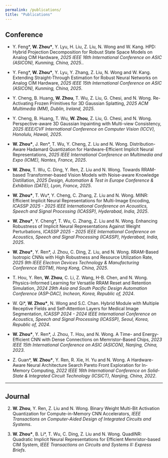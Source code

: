 ```yaml
---
permalink: /publications/
title: "Publications"
---
```


## Conference

- Y. Feng*, **W. Zhou\***, Y. Lyu, H. Liu, Z. Liu, N. Wong and W. Kang. HPD: Hybrid Projection Decomposition for Robust State Space Models on Analog CIM Hardware, *2025 IEEE 16th International Conference on ASIC (ASICON), Kunming, China, 2025*..

- Y. Feng*, **W. Zhou\***, Y. Lyu, Y. Zhang, Z. Liu, N. Wong and W. Kang. Extending Straight-Through Estimation for Robust Neural Networks on Analog CIM Hardware, *2025 IEEE 15th International Conference on ASIC (ASICON), Kunming, China, 2025*.
  
- Y. Cheng, B. Huang, **W. Zhou**, T. Wu, Z. Liu, G. Chesi, and N. Wong. Re-Activating Frozen Primitives for 3D Gaussian Splatting, *2025 ACM Multimedia (MM), Dublin, Ireland, 2025*.

- Y. Cheng, B. Huang, T. Wu, **W. Zhou**, Z. Liu, G. Chesi, and N. Wong. Perspective-aware 3D Gaussian Inpainting with Multi-view Consistency, *2025 IEEE/CVF International Conference on Computer Vision (ICCV), Honolulu, Hawaii, 2025*.

- **W. Zhou\***, J. Ren\*, T. Wu, Y. Cheng, Z. Liu and N. Wong. Distribution-Aware Hadamard Quantization for Hardware-Efficient Implicit Neural Representations, *2025 IEEE International Conference on Multimedia and Expo (ICME), Nantes, France, 2025*.

- **W. Zhou**, T. Wu, C. Ding, Y. Ren, Z. Liu and N. Wong. Towards RRAM-based Transformer-based Vision Models with Noise-aware Knowledge Distillation, *2025 Design, Automation & Test in Europe Conference & Exhibition (DATE), Lyon, France, 2025*.

- **W. Zhou\***, T. Wu\*, Y. Cheng, C. Zhang, Z. Liu and N. Wong. MINR: Efficient Implicit Neural Representations for Multi-Image Encoding, *ICASSP 2025 - 2025 IEEE International Conference on Acoustics, Speech and Signal Processing (ICASSP), Hyderabad, India, 2025*.

- **W. Zhou\***, Y. Cheng\*, T. Wu, C. Zhang, Z. Liu and N. Wong. Enhancing Robustness of Implicit Neural Representations Against Weight Perturbations, *ICASSP 2025 - 2025 IEEE International Conference on Acoustics, Speech and Signal Processing (ICASSP), Hyderabad, India, 2025*.

- **W. Zhou\***, Y. Ren\*, J. Zhou, C. Ding, Z. Liu, and N. Wong. RRAM-Based Isotropic CNNs with High Robustness and Resource Utilization Rate, *2025 9th IEEE Electron Devices Technology & Manufacturing Conference (EDTM), Hong Kong, China, 2025*.

- T. Hou, Y. Ren, **W. Zhou**, C. Li, Z. Wang, H-B. Chen, and N. Wong. Physics-Informed Learning for Versatile RRAM Reset and Retention Simulation, *2024 29th Asia and South Pacific Design Automation Conference (ASP-DAC), Incheon, Korea, Republic of, 2024*.

- W. Qi\*, **W. Zhou\***, N. Wong and S.C. Chan. Hybrid Module with Multiple Receptive Fields and Self-Attention Layers for Medical Image Segmentation, *ICASSP 2024 - 2024 IEEE International Conference on Acoustics, Speech and Signal Processing (ICASSP), Seoul, Korea, Republic of, 2024*.

- **W. Zhou\***, Y. Ren\*, J. Zhou, T. Hou, and N. Wong. A Time- and Energy-Efficient CNN with Dense Connections on Memristor-Based Chips, *2023 IEEE 15th International Conference on ASIC (ASICON), Nanjing, China, 2023*.

- Z. Guan\*, **W. Zhou\***, Y. Ren, R. Xie, H. Yu and N. Wong. A Hardware-Aware Neural Architecture Search Pareto Front Exploration for In-Memory Computing, *2022 IEEE 16th International Conference on Solid-State & Integrated Circuit Technology (ICSICT), Nanjing, China, 2022*.

---

## Journal
  
2. **W. Zhou**, Y. Ren, Z. Liu and N. Wong. Binary Weight Multi-Bit Activation Quantization for Compute-in-Memory CNN Accelerators, *IEEE Transactions on Computer-Aided Design of Integrated Circuits and Systems*.
  
3. **W. Zhou\***, B. Li\*, T. Wu, C. Ding, Z. Liu and N. Wong. QuadINR: Quadratic Implicit Neural Representations for Efficient Memristor-based CIM System, *IEEE Transactions on Circuits and Systems II: Express Briefs*.

